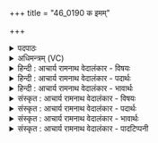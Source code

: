 +++
title = "46_0190 क इमम्"

+++
<details><summary>पदपाठः</summary>

कः꣢। इ꣣म꣢म्। ना꣡हु꣢꣯षीषु। आ। इ꣡न्द्र꣢꣯म्। सो꣡म꣢꣯स्य। त꣣र्पयात्। सः꣢। नः꣣। व꣡सू꣢꣯नि। आ। भ꣣रात्। १९०।
</details>

<details><summary>अधिमन्त्रम् (VC)</summary>

- इन्द्रः
- वामदेवो गौतमः
- गायत्री
- षड्जः
- ऐन्द्रं काण्डम्
</details>

<details><summary>हिन्दी : आचार्य रामनाथ वेदालंकार - विषयः</summary>

अगले मन्त्र में इन्द्र को सोमरस से तृप्त करने का विषय है।
</details>

<details><summary>हिन्दी : आचार्य रामनाथ वेदालंकार - पदार्थः</summary>

पदार्थान्वय -  (नाहुषीषु) मानवीय प्रजाओं में (कः) कौन धन्य मनुष्य (इमम्) इस, गुणों के आधार (इन्द्रम्) परमात्मा, राजा, आचार्य एवं अतिथि आदि को (सोमस्य) सोम से अर्थात् श्रद्धा-रस, ज्ञान-रस, उपासना-रस, कर्म-रस, ब्रह्म-रस, क्षत्र-रस, ब्रह्मचर्य-रस, धर्म-रस, कीर्त-रस आदि से (आ तर्पयात्) चारों ओर से तृप्त करेगा, जिससे (सः) तृप्त किया हुआ वह (नः) हमारे लिए (वसूनि) सब प्रकार के ऐश्वर्यों को (आ भरात्) लाये ॥६॥ इस मन्त्र में श्लेषालङ्कार है ॥६॥
</details>

<details><summary>हिन्दी : आचार्य रामनाथ वेदालंकार - भावार्थः</summary>

भावार्थ -  परमेश्वर की उपासना, श्रद्धा, ज्ञान-संग्रह, कर्म, ब्रह्मचर्य, तपस्या, श्रम, धर्म, वैराग्य, व्रत-पालन आदि श्रेष्ठ आचारों से ही परमात्मा, राजा, आचार्य आदि प्रसन्न होते हैं और प्रचुर ऐश्वर्य प्रदान करते हैं ॥६॥
</details>

<details><summary>संस्कृत : आचार्य रामनाथ वेदालंकार - विषयः</summary>

अथेन्द्रस्य सोमरसतर्पणविषयमाह।
</details>

<details><summary>संस्कृत : आचार्य रामनाथ वेदालंकार - पदार्थः</summary>

पदार्थान्वय -  (नाहुषीषु) मानुषीषु प्रजासु। नहुष इति मनुष्यनाम। निघं० २।३। नह्यन्ते बध्यन्ते कर्मपाशैरिति नहुषाः१ मनुष्याः। णह बन्धने पृनहिकलिभ्य उषच्। उ० ४।७५ इति उषच् प्रत्ययः। (कः) को धन्यो जनः (इमम्) एतम् गुणगणाधारम् (इन्द्रम्) परमात्मानं, राजानम्, आचार्यम्, अतिथिं वा (सोमस्य) सोमेन श्रद्धारसेन, ज्ञानरसेन, उपासनारसेन, कर्मरसेन, ब्रह्मरसेन, क्षत्ररसेन, ब्रह्मचर्यरसेन, धर्मरसेन, यशोरसेन वा। अत्र तृतीयार्थे षष्ठी प्रयुक्ता। (आ तर्पयात्) समन्तात् तर्पयिष्यति, येन (सः) तर्पितोऽसौ (नः) अस्मभ्यम् (वसूनि) सर्वविधानि ऐश्वर्याणि (आ भरात्) आहरेत्। तर्पयात्, भरात् इत्युभयत्रापि क्रमेण तृप तृप्तौ, हृञ् हरणे धातोर्लेटि, लेटोऽडाटौ। अ० ३।४।९४ इत्याडागमः। भरात् इत्यत्र हृग्रहोर्भश्छन्दसि इति वार्तिकेन हस्य भः ॥६॥ अत्र श्लेषालङ्कारः ॥६॥
</details>

<details><summary>संस्कृत : आचार्य रामनाथ वेदालंकार - भावार्थः</summary>

भावार्थ -  परमेश्वरोपासनया, श्रद्धया, ज्ञानसंग्रहेण, कर्मणा, ब्रह्मचर्येण, तपसा, श्रमेण, धर्मेण, वैराग्येण, व्रतपालनेन इत्यादिभिः शुभाचरणैरेव परमात्मनृपत्याचार्यप्रभृतयः सर्वेऽपि प्रसीदन्ति पुष्कलमैश्वर्यं च प्रयच्छन्ति ॥६॥
</details>

<details><summary>संस्कृत : आचार्य रामनाथ वेदालंकार - पादटिप्पनी</summary>

टिप्पनी -   १. नहुषः शुभाशुभकर्मबद्धो मनुष्यः इति ऋ० १।२२।८ भाष्ये द०। नहुष इति मनुष्यनाम, तेषु भवाः ज्योतिष्टोमाद्याः क्रियाः नाहुष्यः—इति वि०। मानुषीषु प्रजासु—इति भ०।
</details>